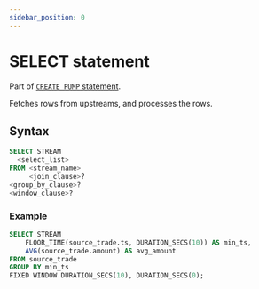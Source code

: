 ```yaml
---
sidebar_position: 0
---
```


# SELECT statement

Part of [`CREATE PUMP` statement](../create/create-pump).

Fetches rows from upstreams, and processes the rows.

## Syntax

```sql title="Syntax"
SELECT STREAM
  <select_list>
FROM <stream_name>
     <join_clause>?
<group_by_clause>?
<window_clause>?
```

### Example

```sql title="Example"
SELECT STREAM
    FLOOR_TIME(source_trade.ts, DURATION_SECS(10)) AS min_ts,
    AVG(source_trade.amount) AS avg_amount
FROM source_trade
GROUP BY min_ts
FIXED WINDOW DURATION_SECS(10), DURATION_SECS(0);
```
